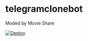 # telegramclonebot
Moded by Movie Share

[![Deploy](https://www.herokucdn.com/deploy/button.svg)](https://dashboard.heroku.com/new?template=https://github.com/modbots/telegramclonebot)
